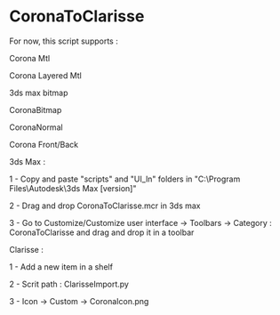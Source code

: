 # CoronaToClarisse

For now, this script supports :

  Corona Mtl

  Corona Layered Mtl

  3ds max bitmap
  
  CoronaBitmap
  
  CoronaNormal
  
  Corona Front/Back
  


3ds Max :

1 - Copy and paste "scripts" and "UI_ln" folders in "C:\Program Files\Autodesk\3ds Max [version]"

2 - Drag and drop CoronaToClarisse.mcr in 3ds max

3 - Go to Customize/Customize user interface -> Toolbars -> Category : CoronaToClarisse and drag and drop it in a toolbar


Clarisse :

1 - Add a new item in a shelf

2 - Scrit path : ClarisseImport.py

3 - Icon -> Custom -> CoronaIcon.png
